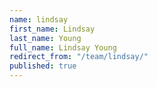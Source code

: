 ```yaml
---
name: lindsay
first_name: Lindsay
last_name: Young
full_name: Lindsay Young
redirect_from: "/team/lindsay/"
published: true
---
```


